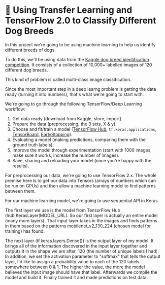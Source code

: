 # 🐶 Using Transfer Learning and TensorFlow 2.0 to Classify Different Dog Breeds

In this project we're going to be using machine learning to help us identify different breeds of dogs.

To do this, we'll be using data from the [Kaggle dog breed identification competition](https://www.kaggle.com/c/dog-breed-identification/overview). It consists of a collection of 10,000+ labelled images of 120 different dog breeds.

This kind of problem is called multi-class image classification.

Since the most important step in a deep learng problem is getting the data ready (turning it into numbers), that's what we're going to start with.

We're going to go through the following TensorFlow/Deep Learning workflow:
1. Get data ready (download from Kaggle, store, import).
2. Prepare the data (preprocessing, the 3 sets, X & y).
3. Choose and fit/train a model ([TensorFlow Hub](https://www.tensorflow.org/hub), `tf.keras.applications`, [TensorBoard](https://www.tensorflow.org/tensorboard), [EarlyStopping](https://www.tensorflow.org/api_docs/python/tf/keras/callbacks/EarlyStopping)).
4. Evaluating a model (making predictions, comparing them with the ground truth labels).
5. Improve the model through experimentation (start with 1000 images, make sure it works, increase the number of images).
6. Save, sharing and reloading your model (once you're happy with the results).

For preprocessing our data, we're going to use TensorFlow 2.x. The whole premise here is to get our data into Tensors (arrays of numbers which can be run on GPUs) and then allow a machine learning model to find patterns between them.

For our machine learning model, we're going to use sequential API in Keras.

The first layer we use is the model from TensorFlow Hub (hub.KerasLayer(MODEL_URL). So our first layer is actually an entire model (many more layers). That input layer takes in the images and finds patterns in them based on the patterns mobilenet_v2_130_224 (chosen model for training) has found.

The next layer (tf.keras.layers.Dense()) is the output layer of my model. It brings all of the information discovered in the input layer together and outputs it in the shape we are after, 120 (the number of unique labels I had). In addition, we set the activation parameter to "softmax" that tells the output layer, I'd like to assign a probability value to each of the 120 labels somewhere between 0 & 1. The higher the value, the more the model believes the input image should have that label. Afterwards we compile the model and build it. Finally trained it and made predictions on test data.

